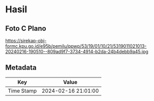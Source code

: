 # Hasil

## Foto C Plano

https://sirekap-obj-formc.kpu.go.id/e95b/pemilu/ppwp/53/19/01/10/21/5319011021013-20240216-190510--809ad9f7-3734-4914-b2da-24b4debb9a45.jpg


## Metadata

| Key        | Value               |
| ---------- | ------------------- |
| Time Stamp | 2024-02-16 21:01:00 |



